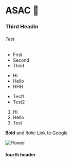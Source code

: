 # ASAC :blue_heart:

### Third Headin

###### Test

* First
* Second
* Third

+ Hi
+ Hello
+ HHH

- Test1
- Test2

1. Hi
2. Hello
3. Test

**Bold** and *italic* [Link to Google](http://Google.Com)

![Flower](https://thumbs.dreamstime.com/b/pink-cosmos-flowe-flowerbackground-112007426.jpg)

#### fourth header
